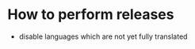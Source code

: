 How to perform releases
=======================

* disable languages which are not yet fully translated
